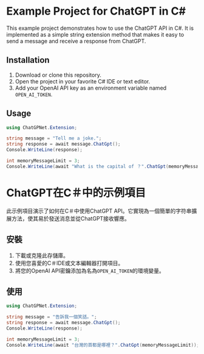 # Example Project for ChatGPT in C#

This example project demonstrates how to use the ChatGPT API in C#.
It is implemented as a simple string extension method that makes it easy to send a message and receive a response from ChatGPT.

## Installation

1. Download or clone this repository.
2. Open the project in your favorite C# IDE or text editor.
3. Add your OpenAI API key as an environment variable named `OPEN_AI_TOKEN`.

## Usage

```csharp
using ChatGPNet.Extension;

string message = "Tell me a joke.";
string response = await message.ChatGpt();
Console.WriteLine(response);

int memoryMessageLimit = 3;
Console.WriteLine(await "What is the capital of ？".ChatGpt(memoryMessageLimit));
```

# ChatGPT在C＃中的示例項目

此示例項目演示了如何在C＃中使用ChatGPT API。它實現為一個簡單的字符串擴展方法，使其易於發送消息並從ChatGPT接收響應。

## 安裝

1. 下載或克隆此存儲庫。
2. 使用您喜愛的C＃IDE或文本編輯器打開項目。
3. 將您的OpenAI API密鑰添加為名為`OPEN_AI_TOKEN`的環境變量。

## 使用

```csharp
using ChatGPNet.Extension;

string message = "告訴我一個笑話。";
string response = await message.ChatGpt();
Console.WriteLine(response);

int memoryMessageLimit = 3;
Console.WriteLine(await "台灣的首都是哪裡？".ChatGpt(memoryMessageLimit));

```
